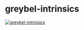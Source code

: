 # greybel-intrinsics

[![greybel-intrinsics](https://circleci.com/gh/ayecue/greybel-intrinsics.svg?style=svg)](https://circleci.com/gh/ayecue/greybel-intrinsics)